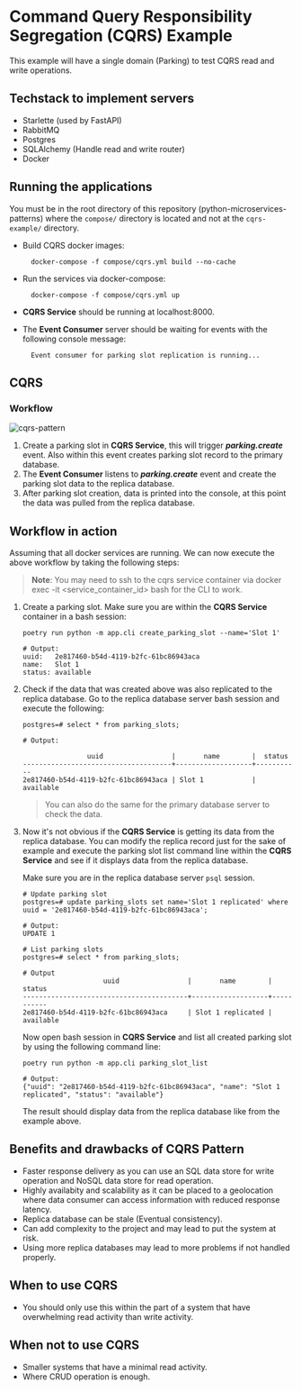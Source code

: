 # Command Query Responsibility Segregation (CQRS) Example

This example will have a single domain (Parking) to test CQRS read and write operations.

## Techstack to implement servers

- Starlette (used by FastAPI)
- RabbitMQ
- Postgres
- SQLAlchemy (Handle read and write router)
- Docker

## Running the applications

You must be in the root directory of this repository (python-microservices-patterns) where the `compose/` directory is located and not at the `cqrs-example/` directory.

- Build CQRS docker images:

        docker-compose -f compose/cqrs.yml build --no-cache

- Run the services via docker-compose:

        docker-compose -f compose/cqrs.yml up

- **CQRS Service** should be running at localhost:8000.
- The **Event Consumer** server should be waiting for events with the following console message:

        Event consumer for parking slot replication is running...

## CQRS 

### Workflow

![cqrs-pattern](https://github.com/roelzkie15/python-microservices-patterns/blob/cqrs/cqrs-example/resources/cqrs-pattern.png)

1. Create a parking slot in **CQRS Service**, this will trigger _**parking.create**_ event. Also within this event creates parking slot record to the primary database.
2. The **Event Consumer** listens to _**parking.create**_ event and create the parking slot data to the replica database.
3. After parking slot creation, data is printed into the console, at this point the data was pulled from the replica database.

## Workflow in action

Assuming that all docker services are running. We can now execute the above workflow by taking the following steps:

> **Note**: You may need to ssh to the cqrs service container via docker exec -it <service_container_id> bash for the CLI to work.

1. Create a parking slot. Make sure you are within the **CQRS Service** container in a bash session:

    ```
    poetry run python -m app.cli create_parking_slot --name='Slot 1'

    # Output:
    uuid:   2e817460-b54d-4119-b2fc-61bc86943aca
    name:   Slot 1
    status: available
    ```

1. Check if the data that was created above was also replicated to the replica database. Go to the replica database server bash session and execute the following:

    ```
    postgres=# select * from parking_slots;

    # Output:

                    uuid                 |       name        |  status   
    -------------------------------------+-------------------+-----------
    2e817460-b54d-4119-b2fc-61bc86943aca | Slot 1            | available
    ```

    > You can also do the same for the primary database server to check the data.

1. Now it's not obvious if the **CQRS Service** is getting its data from the replica database. You can modify the replica record just for the sake of example and execute the parking slot list command line within the **CQRS Service** and see if it displays data from the replica database.

    Make sure you are in the replica database server `psql` session.
    ```
    # Update parking slot
    postgres=# update parking_slots set name='Slot 1 replicated' where uuid = '2e817460-b54d-4119-b2fc-61bc86943aca';

    # Output:
    UPDATE 1

    # List parking slots
    postgres=# select * from parking_slots;

    # Output
                        uuid                 |       name        |  status   
    -----------------------------------------+-------------------+-----------
    2e817460-b54d-4119-b2fc-61bc86943aca     | Slot 1 replicated | available
    ```

    Now open bash session in **CQRS Service** and list all created parking slot by using the following command line:

    ```
    poetry run python -m app.cli parking_slot_list

    # Output:
    {"uuid": "2e817460-b54d-4119-b2fc-61bc86943aca", "name": "Slot 1 replicated", "status": "available"}
    ```

    The result should display data from the replica database like from the example above.

## Benefits and drawbacks of CQRS Pattern

- Faster response delivery as you can use an SQL data store for write operation and NoSQL data store for read operation.
- Highly availabity and scalability as it can be placed to a geolocation where data consumer can access information with reduced response latency.
- Replica database can be stale (Eventual consistency).
- Can add complexity to the project and may lead to put the system at risk.
- Using more replica databases may lead to more problems if not handled properly.


## When to use CQRS

- You should only use this within the part of a system that have overwhelming read activity than write activity.

## When not to use CQRS

- Smaller systems that have a minimal read activity.
- Where CRUD operation is enough.

